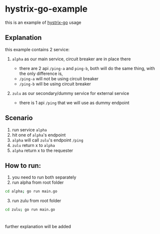 # hystrix-go-example

this is an example of [hystrix-go](https://github.com/afex/hystrix-go) usage

## Explanation

this example contains 2 service: 
1. `alpha` as our main service, circuit breaker are in place there
   - there are 2 api `/ping-a` and `ping-b`, both will do the same thing, with the only difference is,
   - `/ping-a` will not be using circuit breaker
   - `/ping-b` will be using circuit breaker

2. `zulu` as our secondary/dummy service for external service
   - there is 1 api `/ping` that we will use as dummy endpoint

## Scenario
1. run service `alpha`
2. hit one of `alpha`'s endpoint
3. `alpha` will call `zulu`'s endpoint `/ping`
4. `zulu` return x to `alpha`
5. `alpha` return x to the requester

## How to run:
1. you need to run both separately
2. run alpha from root folder
 ```bash
 cd alpha; go run main.go
 ```
3. run zulu from root folder
 ```bash
 cd zulu; go run main.go
 ```

#

further explanation will be added
